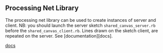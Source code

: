## Processing Net Library

The processing net library can be used to create instances of server and client. NB: you should launch the server sketch `shared_canvas_server.rb` before the `shared_canvas_client.rb`. Lines drawn on the sketch client, are repeated on the server. See [documentation][docs].


[docs](https://ruby-processing.github.io/PiCrate/libraries/net.html)
